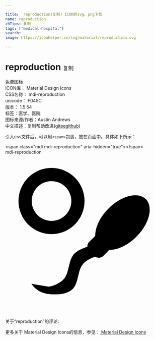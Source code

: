 ```yaml
---

title:  reproduction(复制) ICON转svg、png下载
name: reproduction
zhTips: 复制
tags: ["medical-hospital"]
search: 
image: https://iconhelper.cn/svg/material/reproduction.svg

---
```


# reproduction  <small style="font-size: 60%;font-weight: 100">复制</small>


<div class="detail-page">
<p>
<span><span class="badge-success badge">免费图标</span> </span>
<br/>
<span>
ICON库：
<span class="badge-secondary badge">Material Design Icons</span> 
</span>
<br/>
<span>
CSS名称：
<span class="badge-secondary badge">mdi-reproduction</span> 
</span>
<br/>
<span>
unicode：
<span class="badge-secondary badge">F045C</span> 
<copy-btn content='F045C' btn-title=""></copy-btn>
<copy-btn :content='String.fromCodePoint(parseInt("F045C", 16))' btn-title="复制U"></copy-btn>
</span>
<br/>
<span>
版本：
<span class="badge-secondary badge">1.5.54</span> 
</span><br/><span>标签：<span class="badge-light badge"><router-link to="/tags/medical-hospital.html">医学、医院</router-link></span></span>
<br/>
<span>图标来源/作者：<span class="badge-light badge">Austin Andrews</span></span> 
<br/>
<span class="zh-detail">中文描述：<span class="badge-primary badge">复制</span><span class="help-link"><span>帮助改进</span>(<a href="https://gitee.com/liuwave/icon-helper/edit/master/json/material/reproduction.json" target="_blank" rel="noopener noreferrer">gitee</a><a href="https://github.com/liuwave/icon-helper/edit/master/json/material/reproduction.json" target="_blank" rel="noopener noreferrer">github</a></span>)</span><br/>
</p>
</div>
<div class="alert alert-dark">
  <i class="mdi mdi-reproduction mdi-48px"></i>
  <i class="mdi mdi-reproduction mdi-36px"></i>
  <i class="mdi mdi-reproduction mdi-24px"></i>
  <i class="mdi mdi-reproduction mdi-18px"></i>
</div>
<div>
  <p>引入css文件后，可以用<code>&lt;span&gt;</code>包裹，放在页面中。具体如下所示：    
  </p>
  <div class="alert alert-primary" style="font-size: 14px">
    &lt;span class="mdi mdi-reproduction" aria-hidden="true"&gt;&lt;/span&gt;
    <copy-btn content='<span class="mdi mdi-reproduction" aria-hidden="true"></span>'></copy-btn>
  </div>
  <div class="alert alert-secondary">
    <i class="mdi mdi-reproduction"
    style="font-size: 24px"
    aria-hidden="true"></i> mdi-reproduction
    <copy-btn content="mdi-reproduction" btn-title="复制图标名称"></copy-btn>
  </div>
</div>
<div id="svg" class="svg-wrap">
<svg xmlns="http://www.w3.org/2000/svg" viewBox="0 0 24 24"><path d="M12.72,13.15L13.62,12.26C13.6,11 14.31,9.44 15.62,8.14C17.57,6.18 20.11,5.55 21.28,6.72C22.45,7.89 21.82,10.43 19.86,12.38C18.56,13.69 17,14.4 15.74,14.38L14.85,15.28C14.5,15.61 14,15.66 13.6,15.41C12.76,15.71 12,16.08 11.56,16.8C11.03,17.68 11.03,19.1 10.47,19.95C9.91,20.81 8.79,21.1 7.61,21.1C6.43,21.1 5,21 3.95,19.5L6.43,19.92C7,20 8.5,19.39 9.05,18.54C9.61,17.68 9.61,16.27 10.14,15.38C10.61,14.6 11.5,14.23 12.43,13.91C12.42,13.64 12.5,13.36 12.72,13.15M7,2A5,5 0 0,1 12,7A5,5 0 0,1 7,12A5,5 0 0,1 2,7A5,5 0 0,1 7,2M7,4A3,3 0 0,0 4,7A3,3 0 0,0 7,10A3,3 0 0,0 10,7A3,3 0 0,0 7,4Z" /></svg>
</div>
<detail full-name='mdi-reproduction'></detail>
<div>
<p>关于“reproduction”的评论:</p>
</div>
<Vssue title="关于“reproduction”的评论" ></Vssue>    
<div><p>更多关于 Material Design Icons的信息，参见：<a target="_blank" href="https://iconhelper.cn/material.html"> Material Design Icons</a>
</p></div>
